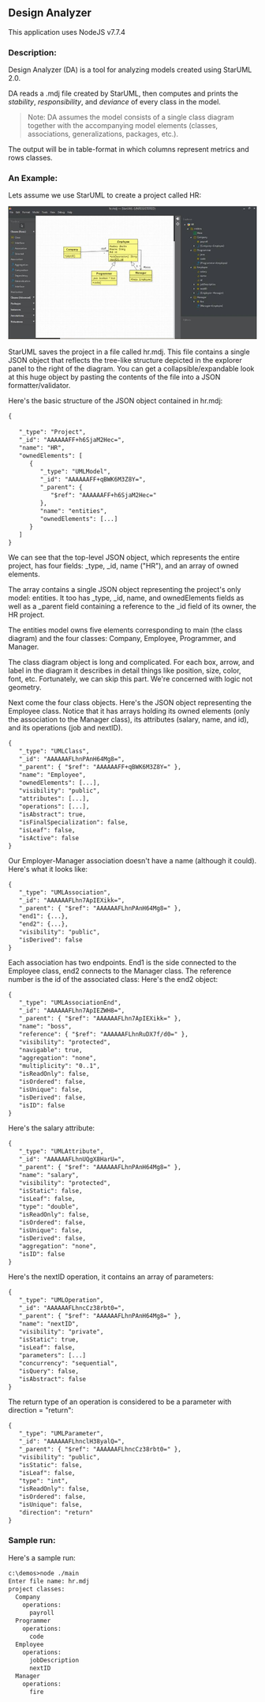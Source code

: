 ## Design Analyzer
This application uses NodeJS v7.7.4

### Description:
Design Analyzer (DA) is a tool for analyzing models created using StarUML 2.0.

DA reads a .mdj file created by StarUML, then computes and prints the *stability*, *responsibility*, and *deviance* of every class in the model. 

>Note: DA assumes the model consists of a single class diagram together with the accompanying model elements (classes, associations, generalizations, packages, etc.).

The output will be in table-format in which columns represent metrics and rows classes.

### An Example:
Lets assume we use StarUML to create a project called HR:

![](./image002.jpg)

StarUML saves the project in a file called hr.mdj. This file contains a single JSON object that reflects the tree-like structure depicted in the explorer panel to the right of the diagram. You can get a collapsible/expandable look at this huge object by pasting the contents of the file into a JSON formatter/validator.

Here's the basic structure of the JSON object contained in hr.mdj:

```
{

   "_type": "Project",
   "_id": "AAAAAAFF+h6SjaM2Hec=",
   "name": "HR",
   "ownedElements": [
      {
         "_type": "UMLModel",
         "_id": "AAAAAAFF+qBWK6M3Z8Y=",
         "_parent": {
            "$ref": "AAAAAAFF+h6SjaM2Hec="
         },
         "name": "entities",
         "ownedElements": [...]
      }
   ]
}
```

We can see that the top-level JSON object, which represents the entire project, has four fields: _type, _id, name ("HR"), and an array of owned elements.

The array contains a single JSON object representing the project's only model: entities. It too has _type, _id, name, and ownedElements fields as well as a _parent field containing a reference to the _id field of its owner, the HR project.

The entities model owns five elements corresponding to main (the class diagram) and the four classes: Company, Employee, Programmer, and Manager.

The class diagram object is long and complicated. For each box, arrow, and label in the diagram it describes in detail things like position, size, color, font, etc. Fortunately, we can skip this part. We're concerned with logic not geometry.

Next come the four class objects. Here's the JSON object representing the Employee class. Notice that it has arrays holding its owned elements (only the association to the Manager class), its attributes (salary, name, and id), and its operations (job and nextID).

```
{
   "_type": "UMLClass",
   "_id": "AAAAAAFLhnPAnH64Mg8=",
   "_parent": { "$ref": "AAAAAAFF+qBWK6M3Z8Y=" },
   "name": "Employee",
   "ownedElements": [...],
   "visibility": "public",
   "attributes": [...],
   "operations": [...],
   "isAbstract": true,
   "isFinalSpecialization": false,
   "isLeaf": false,
   "isActive": false
}
```

Our Employer-Manager association doesn't have a name (although it could). Here's what it looks like:

```
{
   "_type": "UMLAssociation",
   "_id": "AAAAAAFLhn7ApIEXikk=",
   "_parent": { "$ref": "AAAAAAFLhnPAnH64Mg8=" },
   "end1": {...},
   "end2": {...},
   "visibility": "public",
   "isDerived": false
}
```

Each association has two endpoints. End1 is the side connected to the Employee class, end2 connects to the Manager class. The reference number is the id of the associated class: Here's the end2 object:

```
{
   "_type": "UMLAssociationEnd",
   "_id": "AAAAAAFLhn7ApIEZWH8=",
   "_parent": { "$ref": "AAAAAAFLhn7ApIEXikk=" },
   "name": "boss",
   "reference": { "$ref": "AAAAAAFLhnRuDX7f/d0=" },
   "visibility": "protected",
   "navigable": true,
   "aggregation": "none",
   "multiplicity": "0..1",
   "isReadOnly": false,
   "isOrdered": false,
   "isUnique": false,
   "isDerived": false,
   "isID": false
}
```

Here's the salary attribute:

```
{
   "_type": "UMLAttribute",
   "_id": "AAAAAAFLhnUQgX8HarU=",
   "_parent": { "$ref": "AAAAAAFLhnPAnH64Mg8=" },
   "name": "salary",
   "visibility": "protected",
   "isStatic": false,
   "isLeaf": false,
   "type": "double",
   "isReadOnly": false,
   "isOrdered": false,
   "isUnique": false,
   "isDerived": false,
   "aggregation": "none",
   "isID": false
}
```

Here's the nextID operation, it contains an array of parameters:

```
{
   "_type": "UMLOperation",
   "_id": "AAAAAAFLhncCz38rbt0=",
   "_parent": { "$ref": "AAAAAAFLhnPAnH64Mg8=" },
   "name": "nextID",
   "visibility": "private",
   "isStatic": true,
   "isLeaf": false,
   "parameters": [...]
   "concurrency": "sequential",
   "isQuery": false,
   "isAbstract": false
}
```

The return type of an operation is considered to be a parameter with direction = "return":

```
{
   "_type": "UMLParameter",
   "_id": "AAAAAAFLhnclH38yalQ=",
   "_parent": { "$ref": "AAAAAAFLhncCz38rbt0=" },
   "visibility": "public",
   "isStatic": false,
   "isLeaf": false,
   "type": "int",
   "isReadOnly": false,
   "isOrdered": false,
   "isUnique": false,
   "direction": "return"
}
```

### Sample run:
Here's a sample run:

```
c:\demos>node ./main
Enter file name: hr.mdj
project classes:
  Company
    operations:
      payroll
  Programmer
    operations:
      code
  Employee
    operations:
      jobDescription
      nextID
  Manager
    operations:
      fire
```




